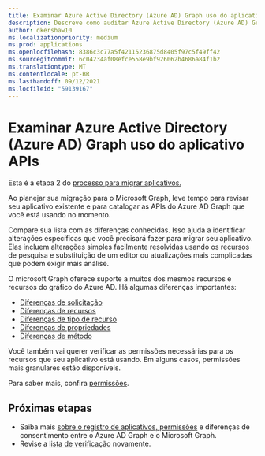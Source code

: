 ```yaml
---
title: Examinar Azure Active Directory (Azure AD) Graph uso do aplicativo APIs
description: Descreve como auditar Azure Active Directory (Azure AD) Graph APIs para migrar um aplicativo para a API Graph Microsoft.
author: dkershaw10
ms.localizationpriority: medium
ms.prod: applications
ms.openlocfilehash: 8386c3c77a5f42115236875d8405f97c5f49ff42
ms.sourcegitcommit: 6c04234af08efce558e9bf926062b4686a84f1b2
ms.translationtype: MT
ms.contentlocale: pt-BR
ms.lasthandoff: 09/12/2021
ms.locfileid: "59139167"
---
```

# <a name="examine-azure-active-directory-azure-ad-graph-apis-app-usage"></a>Examinar Azure Active Directory (Azure AD) Graph uso do aplicativo APIs

Esta é a etapa 2 do [processo para migrar aplicativos.](migrate-azure-ad-graph-planning-checklist.md)

Ao planejar sua migração para o Microsoft Graph, leve tempo para revisar seu aplicativo existente e para catalogar as APIs do Azure AD Graph que você está usando no momento.

Compare sua lista com as diferenças conhecidas.  Isso ajuda a identificar alterações específicas que você precisará fazer para migrar seu aplicativo.  Elas incluem alterações simples facilmente resolvidas usando os recursos de pesquisa e substituição de um editor ou atualizações mais complicadas que podem exigir mais análise.

O microsoft Graph oferece suporte a muitos dos mesmos recursos e recursos do gráfico do Azure AD.  Há algumas diferenças importantes:

- [Diferenças de solicitação](migrate-azure-ad-graph-request-differences.md)
- [Diferenças de recursos](migrate-azure-ad-graph-feature-differences.md)
- [Diferenças de tipo de recurso](migrate-azure-ad-graph-resource-differences.md)
- [Diferenças de propriedades](migrate-azure-ad-graph-property-differences.md)
- [Diferenças de método](migrate-azure-ad-graph-method-differences.md)

Você também vai querer verificar as permissões necessárias para os recursos que seu aplicativo está usando.  Em alguns casos, permissões mais granulares estão disponíveis.

Para saber mais, confira [permissões](permissions-reference.md).

## <a name="next-steps"></a>Próximas etapas

- Saiba mais [sobre o registro de aplicativos, permissões](migrate-azure-ad-graph-app-registration.md) e diferenças de consentimento entre o Azure AD Graph e o Microsoft Graph.
- Revise a [lista de verificação](migrate-azure-ad-graph-planning-checklist.md) novamente.

